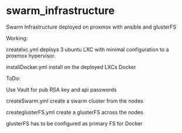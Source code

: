 # swarm_infrastructure
Swarm Infrastructure deployed on proxmox with ansible and glusterFS

Working:

createlxc.yml deploys 3 ubuntu LXC with minimal configuration to a proxmox hypervisor. 

installDocker.yml install on the deployed LXCs Docker

ToDo:

Use Vault for pub RSA key and api passwords

createSwarm.yml create a swarm cluster from the nodes

createglusterFS.yml create a glusterFS across the nodes

glusterFS has to be configured as primary FS for Docker
